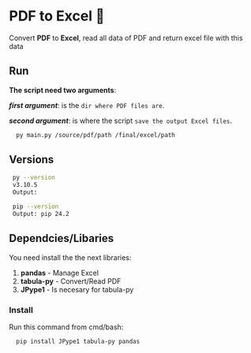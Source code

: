 # PDF to Excel :snake:

Convert **PDF** to **Excel**, read all data of PDF and return excel file with this data

## Run

**The script need two arguments**:

***first  argument***: is the `dir where PDF files are`.

***second argument***: is where the script `save the output Excel files`.

```bash
  py main.py /source/pdf/path /final/excel/path
```

## Versions

```bash
 py --version
 v3.10.5
 Output:

 pip --version
 Output: pip 24.2
```

## Dependcies/Libaries

You need install the the next libraries:

1. **pandas** - Manage Excel
2. **tabula-py** - Convert/Read PDF
3. **JPype1** - Is necesary for tabula-py

### Install

Run this command from cmd/bash:

```bash
  pip install JPype1 tabula-py pandas
```
